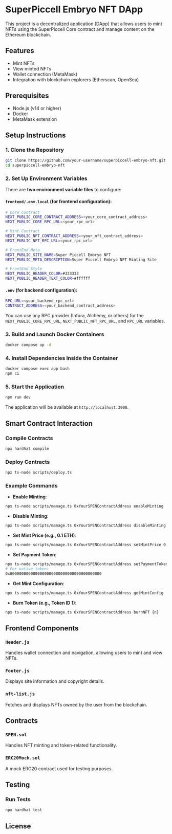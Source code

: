 # SuperPiccell Embryo NFT DApp

This project is a decentralized application (DApp) that allows users to mint NFTs using the SuperPiccell Core contract and manage content on the Ethereum blockchain.

## Features
- Mint NFTs
- View minted NFTs
- Wallet connection (MetaMask)
- Integration with blockchain explorers (Etherscan, OpenSea)

## Prerequisites
- Node.js (v14 or higher)
- Docker
- MetaMask extension

## Setup Instructions

### 1. Clone the Repository
```bash
git clone https://github.com/your-username/superpiccell-embryo-nft.git
cd superpiccell-embryo-nft
```

### 2. Set Up Environment Variables

There are **two environment variable files** to configure:

#### `frontend/.env.local` (for frontend configuration):
```bash
# Core Contract
NEXT_PUBLIC_CORE_CONTRACT_ADDRESS=<your_core_contract_address>
NEXT_PUBLIC_CORE_RPC_URL=<your_rpc_url>

# Mint Contract
NEXT_PUBLIC_NFT_CONTRACT_ADDRESS=<your_nft_contract_address>
NEXT_PUBLIC_NFT_RPC_URL=<your_rpc_url>

# FrontEnd Meta
NEXT_PUBLIC_SITE_NAME=Super Piccell Embryo NFT
NEXT_PUBLIC_META_DESCRIPTION=Super Piccell Embryo NFT Minting Site

# FrontEnd Style
NEXT_PUBLIC_HEADER_COLOR=#333333
NEXT_PUBLIC_HEADER_TEXT_COLOR=#ffffff
```

#### `.env` (for backend configuration):
```bash
RPC_URL=<your_backend_rpc_url>
CONTRACT_ADDRESS=<your_backend_contract_address>
```

You can use any RPC provider (Infura, Alchemy, or others) for the `NEXT_PUBLIC_CORE_RPC_URL`, `NEXT_PUBLIC_NFT_RPC_URL`, and `RPC_URL` variables.

### 3. Build and Launch Docker Containers
```bash
docker compose up -d
```

### 4. Install Dependencies Inside the Container
```bash
docker compose exec app bash
npm ci
```

### 5. Start the Application
```bash
npm run dev
```

The application will be available at `http://localhost:3000`.

## Smart Contract Interaction

### Compile Contracts
```bash
npx hardhat compile
```

### Deploy Contracts
```bash
npx ts-node scripts/deploy.ts
```

### Example Commands

- **Enable Minting**:
```sh
npx ts-node scripts/manage.ts 0xYourSPENContractAddress enableMinting
```

- **Disable Minting**:
```sh
npx ts-node scripts/manage.ts 0xYourSPENContractAddress disableMinting
```

- **Set Mint Price (e.g., 0.1 ETH)**:
```sh
npx ts-node scripts/manage.ts 0xYourSPENContractAddress setMintPrice 0.01
```

- **Set Payment Token**:
```sh
npx ts-node scripts/manage.ts 0xYourSPENContractAddress setPaymentToken 0xYourERC20TokenAddress
# For native token:
0x0000000000000000000000000000000000000000
```

- **Get Mint Configuration**:
```sh
npx ts-node scripts/manage.ts 0xYourSPENContractAddress getMintConfig
```

- **Burn Token (e.g., Token ID 1)**:
```sh
npx ts-node scripts/manage.ts 0xYourSPENContractAddress burnNFT {n}
```

## Frontend Components

### `Header.js`
Handles wallet connection and navigation, allowing users to mint and view NFTs.

### `Footer.js`
Displays site information and copyright details.

### `nft-list.js`
Fetches and displays NFTs owned by the user from the blockchain.

## Contracts

### `SPEN.sol`
Handles NFT minting and token-related functionality.

### `ERC20Mock.sol`
A mock ERC20 contract used for testing purposes.

## Testing

### Run Tests
```bash
npx hardhat test
```

## License
